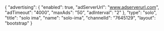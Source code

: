 {
    "advertising": {
        "enabled": true,
        "adServerUrl": "www.adserverurl.com",
        "adTimeout": "4000",
        "maxAds": "50",
        "adInterval": "2"
    },
    "type": "solo",
    "title": "solo ima",
    "name": "solo-ima",
    "channelId": "7645129",
    "layout": "bootstrap"
}
